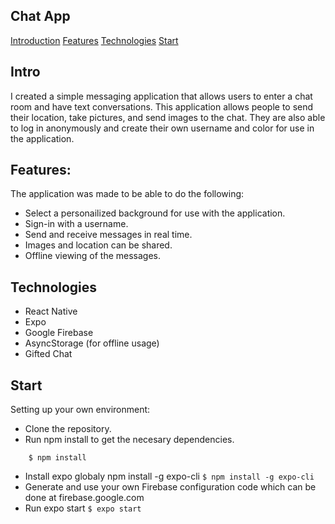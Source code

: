 ## Chat App

[Introduction](#Intro)
[Features](#Features)
[Technologies](#Technologies)
[Start](#Start)


## Intro
I created a simple messaging application that allows users to enter a chat room and have text conversations. This application allows people to send their location, take pictures, and send images to the chat. They are also able to log in anonymously and create their own username and color for use in the application. 

## Features:
The application was made to be able to do the following: 
* Select a personailized background for use with the application.
* Sign-in with a username.
* Send and receive messages in real time. 
* Images and location can be shared.
* Offline viewing of the messages.

## Technologies
* React Native
* Expo
* Google Firebase
* AsyncStorage (for offline usage)
* Gifted Chat

## Start
Setting up your own environment:
* Clone the repository.
* Run npm install to get the necesary dependencies.
```
    $ npm install
```
* Install expo globaly npm install -g expo-cli
``
    $ npm install -g expo-cli
``
* Generate and use your own Firebase configuration code which can be done at firebase.google.com
* Run expo start
``
    $ expo start
``